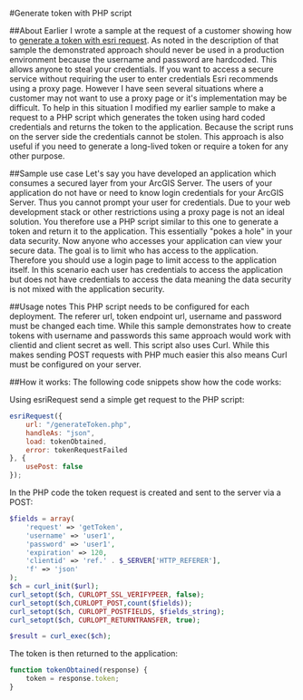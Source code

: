 #Generate token with PHP script

##About
Earlier I wrote a sample at the request of a customer showing how to [generate a token with esri request](https://github.com/Esri/developer-support/blob/master/web-js/generate-long-lived-token/README.md). As noted in the description of that sample the demonstrated approach should never be used in a production environment because the username and password are hardcoded. This allows anyone to steal your credentials. If you want to access a secure service without requiring the user to enter credentials Esri recommends using a proxy page. However I have seen several situations where a customer may not want to use a proxy page or it's implementation may be difficult. To help in this situation I modified my earlier sample to make a request to a PHP script which generates the token using hard coded credentials and returns the token to the application. Because the script runs on the server side the credentials cannot be stolen. This approach is also useful if you need to generate a long-lived token or require a token for any other purpose.

##Sample use case
Let's say you have developed an application which consumes a secured layer from your ArcGIS Server. The users of your application do not have or need to know login credentials for your ArcGIS Server. Thus you cannot prompt your user for credentials. Due to your web development stack or other restrictions using a proxy page is not an ideal solution. You therefore use a PHP script similar to this one to generate a token and return it to the application. This essentially "pokes a hole" in your data security. Now anyone who accesses your application can view your secure data. The goal is to limit who has access to the application. Therefore you should use a login page to limit access to the application itself. In this scenario each user has credentials to access the application but does not have credentials to access the data meaning the data security is not mixed with the application security.

##Usage notes
This PHP script needs to be configured for each deployment. The referer url, token endpoint url, username and password must be changed each time. While this sample demonstrates how to create tokens with username and passwords this same approach would work with clientid and client secret as well. This script also uses Curl. While this makes sending POST requests with PHP much easier this also means Curl must be configured on your server.

##How it works:
The following code snippets show how the code works:

Using esriRequest send a simple get request to the PHP script:
```javascript
esriRequest({
	url: "/generateToken.php",
    handleAs: "json",
    load: tokenObtained,
    error: tokenRequestFailed
}, {
    usePost: false
});
```
In the PHP code the token request is created and sent to the server via a POST:
```php
$fields = array(
	'request' => 'getToken',
	'username' => 'user1',
	'password' => 'user1',
	'expiration' => 120,
	'clientid' => 'ref.' . $_SERVER['HTTP_REFERER'],
	'f' => 'json'
);
$ch = curl_init($url);
curl_setopt($ch, CURLOPT_SSL_VERIFYPEER, false);
curl_setopt($ch,CURLOPT_POST,count($fields));
curl_setopt($ch, CURLOPT_POSTFIELDS, $fields_string);
curl_setopt($ch, CURLOPT_RETURNTRANSFER, true);

$result = curl_exec($ch);
```
The token is then returned to the application:
```javascript
function tokenObtained(response) {
	token = response.token;
}
```

